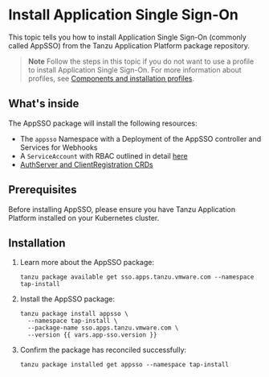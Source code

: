 # Install Application Single Sign-On

This topic tells you how to install Application Single Sign-On (commonly called AppSSO) 
from the Tanzu Application Platform package repository.

>**Note** Follow the steps in this topic if you do not want to use a profile to install Application Single Sign-On.
For more information about profiles, see [Components and installation profiles](../../about-package-profiles.hbs.md).

## What's inside

The AppSSO package will install the following resources:

* The `appsso` Namespace with a Deployment of the AppSSO controller and Services for Webhooks
* A `ServiceAccount` with RBAC outlined in detail [here](./rbac.md)
* [AuthServer and ClientRegistration CRDs](../crds/index.md)

## Prerequisites

Before installing AppSSO, please ensure you have Tanzu Application Platform installed on your Kubernetes cluster.

## Installation

1. Learn more about the AppSSO package:

   ```shell
   tanzu package available get sso.apps.tanzu.vmware.com --namespace tap-install
   ```

1. Install the AppSSO package:

   ```shell
   tanzu package install appsso \
     --namespace tap-install \
     --package-name sso.apps.tanzu.vmware.com \
     --version {{ vars.app-sso.version }}
   ```

1. Confirm the package has reconciled successfully:

   ```shell
   tanzu package installed get appsso --namespace tap-install
   ```
